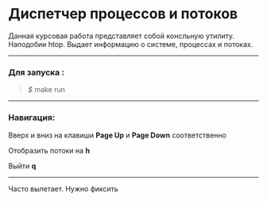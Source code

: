 #  Диспетчер процессов и потоков 

Данная курсовая работа представляет собой консльную утилиту. Наподобии htop. Выдает информацию о системе, процессах и потоках.
___

### Для запуска :
> *$* make run
___

### Навигация:

Вверх и вниз на клавиши **Page Up** и **Page Down** соответственно

Отобразить потоки на **h**

Выйти **q**
___

Часто вылетает. Нужно фиксить